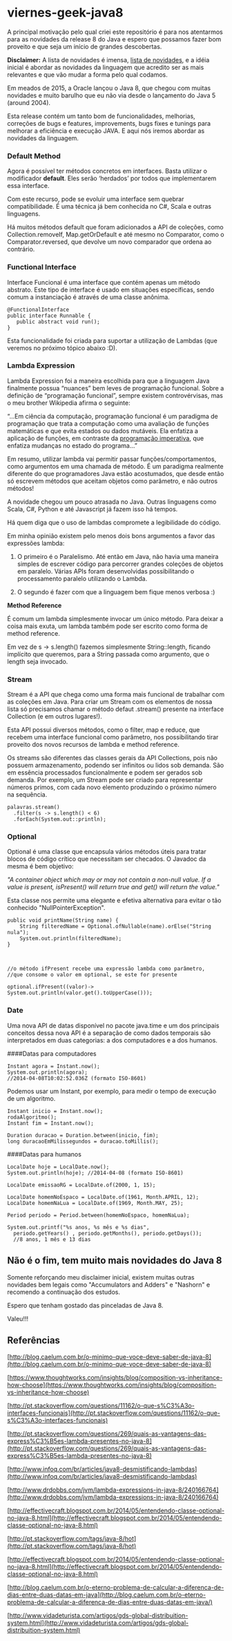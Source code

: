 # viernes-geek-java8

A principal motivação pelo qual criei este repositório é para nos atentarmos para as novidades da release 8 do Java e espero que possamos fazer bom proveito e que seja um início de grandes descobertas.

**Disclaimer:** A lista de novidades é imensa, [lista de novidades](http://www.oracle.com/technetwork/java/javase/8-whats-new-2157071.html), e a idéia inicial é abordar as novidades da linguagem que acredito ser as mais relevantes e que vão mudar a forma pelo qual codamos.

Em meados de 2015, a Oracle lançou o Java 8, que chegou com  muitas novidades e muito barulho que eu não via desde o lançamento do Java 5 (around 2004).

Esta release contém um tanto bom de funcionalidades, melhorias, correções de bugs e  features, improvements, bugs fixes e tunings para melhorar a eficiência e execução JAVA. E aqui nós iremos abordar as novidades da linguagem.


### Default Method

Agora é possível ter métodos concretos em interfaces. Basta utilizar o modificador **default**. Eles serão ‘herdados’ por todos que implementarem essa interface.

Com este recurso, pode se evoluir uma interface sem quebrar compatibilidade. É uma técnica já bem conhecida no C#, Scala e outras linguagens. 

Há muitos métodos default que foram adicionados a API de coleções, como Collection.removeIf, Map.getOrDefault e até mesmo no Comparator, como o Comparator.reversed, que devolve um novo comparador que ordena ao contrário.


### Functional Interface

Interface Funcional é uma interface que contém apenas um método abstrato. Este tipo de interface é usado em situações específicas, sendo comum a instanciação é através de uma classe anônima. 

```
@FunctionalInterface
public interface Runnable {
   public abstract void run();
}
```

Esta funcionalidade foi criada para suportar a utilização de Lambdas (que veremos no próximo tópico abaixo :D).

### Lambda Expression


Lambda Expression foi a maneira escolhida para que a linguagem Java finalmente possua “nuances” bem leves de programação funcional.
Sobre a definição de “programação funcional”, sempre existem controvérvisas, mas o meu brother Wikipedia afirma o seguinte:

“...Em ciência da computação, programação funcional é um paradigma de programação que trata a computação como uma avaliação de funções matemáticas e que evita estados ou dados mutáveis. Ela enfatiza a aplicação de funções, em contraste da [programação imperativa](https://www.wikiwand.com/pt/Programa%C3%A7%C3%A3o_imperativa), que enfatiza mudanças no estado do programa...”

Em resumo, utilizar lambda vai permitir passar funções/comportamentos, como argumentos em uma chamada de método. É um paradigma realmente diferente do que programadores Java estão acostumados, que desde então só escrevem métodos que aceitam objetos como parâmetro, e não outros métodos!

A novidade chegou um pouco atrasada no Java. Outras linguagens como Scala, C#, Python e até Javascript já fazem isso há tempos. 

Há quem diga que o uso de lambdas compromete a legibilidade do código. 

Em minha opinião existem pelo menos dois bons argumentos a favor das expressões lambda: 

1. O primeiro é o Paralelismo. Até então em Java, não havia uma maneira simples de escrever código para percorrer grandes coleções de objetos em paralelo. Várias APIs foram desenvolvidas possibilitando o processamento paralelo utilizando o Lambda. 

2. O segundo é fazer com que a linguagem bem fique menos verbosa :)

**Method Reference**

É comum um lambda simplesmente invocar um único método. 
Para deixar a coisa mais exuta, um lambda também pode ser escrito como forma de method reference.

Em vez de s -> s.length() fazemos simplesmente String::length, ficando implícito que queremos, para a String passada como argumento, que o length seja invocado.

### Stream

Stream é a API que chega como uma forma mais funcional de trabalhar com as coleções em Java. Para criar um Stream com os elementos de nossa lista só precisamos chamar o método defaut .stream() presente na interface Collection (e em outros lugares!). 

Esta API possui diversos métodos, como o filter, map e reduce, que recebem uma interface funcional como parâmetro, nos possibilitando tirar proveito dos novos recursos de lambda e method reference.

Os streams são diferentes das classes gerais da API Collections, pois não possuem armazenamento, podendo ser infinitos ou lidos sob demanda. São em essência processados funcionalmente e podem ser gerados sob demanda. Por exemplo, um Stream pode ser criado para representar números primos, com cada novo elemento produzindo o próximo número na sequência.

````
palavras.stream()
  .filter(s -> s.length() < 6)
  .forEach(System.out::println);
````

### Optional


Optional é uma classe que encapsula vários métodos úteis para tratar blocos de código crítico que necessitam ser checados. O Javadoc da mesma é bem objetivo: 

*"A container object which may or may not contain a non-null value. If a value is present, isPresent() will return true and get() will return the value."*

Esta classe nos permite uma elegante e efetiva alternativa para evitar o tão conhecido "NullPointerException".

````
public void printName(String name) {
	String filteredName = Optional.ofNullable(name).orElse("String nula");	
	System.out.println(filteredName);
}


````
````

//o método ifPresent recebe uma expressão lambda como parâmetro, 
//que consome o valor em optional, se este for presente

optional.ifPresent((valor)-> System.out.println(valor.get().toUpperCase()));

````
### Date

Uma nova API de datas disponível no pacote java.time e um dos principais conceitos dessa nova API é a separação de como dados temporais são interpretados em duas categorias: a dos computadores e a dos humanos.

####Datas para computadores

````
Instant agora = Instant.now();
System.out.println(agora); 
//2014-04-08T10:02:52.036Z (formato ISO-8601)
````
Podemos usar um Instant, por exemplo, para medir o tempo de execução de um algoritmo.

````
Instant inicio = Instant.now();
rodaAlgoritmo();
Instant fim = Instant.now();
 
Duration duracao = Duration.between(inicio, fim);
long duracaoEmMilissegundos = duracao.toMillis();

````

####Datas para humanos

````
LocalDate hoje = LocalDate.now();
System.out.println(hoje); //2014-04-08 (formato ISO-8601)

LocalDate emissaoRG = LocalDate.of(2000, 1, 15);

LocalDate homemNoEspaco = LocalDate.of(1961, Month.APRIL, 12);
LocalDate homemNaLua = LocalDate.of(1969, Month.MAY, 25);
 
Period periodo = Period.between(homemNoEspaco, homemNaLua);
 
System.out.printf("%s anos, %s mês e %s dias", 
  periodo.getYears() , periodo.getMonths(), periodo.getDays());
  //8 anos, 1 mês e 13 dias

````

## Não é o fim, tem muito mais novidades do Java 8

Somente reforçando meu disclaimer inicial, existem muitas outras novidades bem legais como "Accumulators and Adders" e "Nashorn" e recomendo a continuação dos estudos.

Espero que tenham gostado das pinceladas de Java 8.

Valeu!!!


## Referências

[http://blog.caelum.com.br/o-minimo-que-voce-deve-saber-de-java-8](http://blog.caelum.com.br/o-minimo-que-voce-deve-saber-de-java-8)

[https://www.thoughtworks.com/insights/blog/composition-vs-inheritance-how-choose](https://www.thoughtworks.com/insights/blog/composition-vs-inheritance-how-choose)

[http://pt.stackoverflow.com/questions/11162/o-que-s%C3%A3o-interfaces-funcionais](http://pt.stackoverflow.com/questions/11162/o-que-s%C3%A3o-interfaces-funcionais)

[http://pt.stackoverflow.com/questions/269/quais-as-vantagens-das-express%C3%B5es-lambda-presentes-no-java-8](http://pt.stackoverflow.com/questions/269/quais-as-vantagens-das-express%C3%B5es-lambda-presentes-no-java-8)

[http://www.infoq.com/br/articles/java8-desmistificando-lambdas](http://www.infoq.com/br/articles/java8-desmistificando-lambdas)

[http://www.drdobbs.com/jvm/lambda-expressions-in-java-8/240166764](http://www.drdobbs.com/jvm/lambda-expressions-in-java-8/240166764)

[http://effectivecraft.blogspot.com.br/2014/05/entendendo-classe-optional-no-java-8.html](http://effectivecraft.blogspot.com.br/2014/05/entendendo-classe-optional-no-java-8.html)

[http://pt.stackoverflow.com/tags/java-8/hot](http://pt.stackoverflow.com/tags/java-8/hot)

[http://effectivecraft.blogspot.com.br/2014/05/entendendo-classe-optional-no-java-8.html](http://effectivecraft.blogspot.com.br/2014/05/entendendo-classe-optional-no-java-8.html)

[http://blog.caelum.com.br/o-eterno-problema-de-calcular-a-diferenca-de-dias-entre-duas-datas-em-java](http://blog.caelum.com.br/o-eterno-problema-de-calcular-a-diferenca-de-dias-entre-duas-datas-em-java/)

[http://www.vidadeturista.com/artigos/gds-global-distribuition-system.html](http://www.vidadeturista.com/artigos/gds-global-distribuition-system.html)



